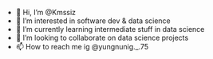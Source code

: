 - 👋 Hi, I’m @Kmssiz
- 👀 I’m interested in software dev & data science
- 🌱 I’m currently learning intermediate stuff in data science
- 💞️ I’m looking to collaborate on data science projects
- 📫 How to reach me ig @yungnunig._.75

<!---
Kmssiz/Kmssiz is a ✨ special ✨ repository because its `README.md` (this file) appears on your GitHub profile.
You can click the Preview link to take a look at your changes.
--->
